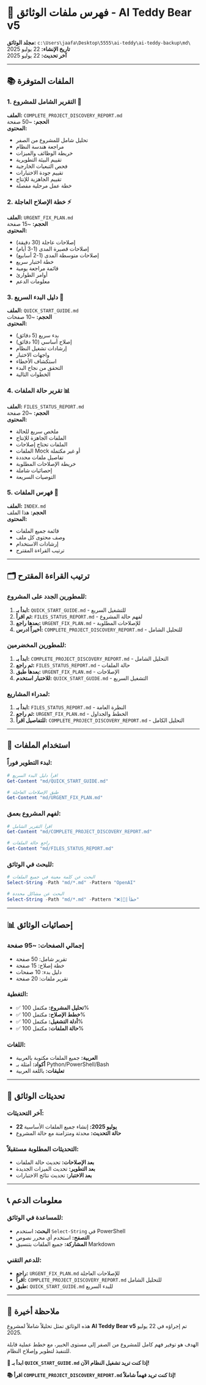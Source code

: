 # 📁 فهرس ملفات الوثائق - AI Teddy Bear v5

**مجلد الوثائق:** `c:\Users\jaafa\Desktop\5555\ai-teddy\ai-teddy-backup\md\`  
**تاريخ الإنشاء:** 22 يوليو 2025  
**آخر تحديث:** 22 يوليو 2025  

---

## 📚 الملفات المتوفرة

### 1. التقرير الشامل للمشروع 🎯
**الملف:** `COMPLETE_PROJECT_DISCOVERY_REPORT.md`  
**الحجم:** ~50 صفحة  
**المحتوى:**
- تحليل شامل للمشروع من الصفر
- مراجعة هندسة النظام
- خريطة الوظائف والميزات
- تقييم البيئة التطويرية
- فحص التبعيات الخارجية
- تقييم جودة الاختبارات
- تقييم الجاهزية للإنتاج
- خطة عمل مرحلية مفصلة

### 2. خطة الإصلاح العاجلة ⚡
**الملف:** `URGENT_FIX_PLAN.md`  
**الحجم:** ~15 صفحة  
**المحتوى:**
- إصلاحات عاجلة (30 دقيقة)
- إصلاحات قصيرة المدى (1-3 أيام)  
- إصلاحات متوسطة المدى (1-2 أسابيع)
- خطة اختبار سريع
- قائمة مراجعة يومية
- أوامر الطوارئ
- معلومات الدعم

### 3. دليل البدء السريع 🚀
**الملف:** `QUICK_START_GUIDE.md`  
**الحجم:** ~10 صفحات  
**المحتوى:**
- بدء سريع (5 دقائق)
- إصلاح أساسي (10 دقائق)
- إرشادات تشغيل النظام
- واجهات الاختبار
- استكشاف الأخطاء
- التحقق من نجاح البدء
- الخطوات التالية

### 4. تقرير حالة الملفات 📊
**الملف:** `FILES_STATUS_REPORT.md`  
**الحجم:** ~20 صفحة  
**المحتوى:**
- ملخص سريع للحالة
- الملفات الجاهزة للإنتاج
- الملفات تحتاج إصلاحات
- الملفات Mock أو غير مكتملة
- تفاصيل ملفات محددة
- خريطة الإصلاحات المطلوبة
- إحصائيات شاملة
- التوصيات السريعة

### 5. فهرس الملفات 📁
**الملف:** `INDEX.md`  
**الحجم:** هذا الملف  
**المحتوى:**
- قائمة جميع الملفات
- وصف محتوى كل ملف
- إرشادات الاستخدام
- ترتيب القراءة المقترح

---

## 🗂️ ترتيب القراءة المقترح

### للمطورين الجدد على المشروع:
1. **ابدأ بـ:** `QUICK_START_GUIDE.md` - للتشغيل السريع
2. **ثم اقرأ:** `FILES_STATUS_REPORT.md` - لفهم حالة المشروع
3. **بعدها راجع:** `URGENT_FIX_PLAN.md` - للإصلاحات المطلوبة
4. **أخيراً ادرس:** `COMPLETE_PROJECT_DISCOVERY_REPORT.md` - للتحليل الشامل

### للمطورين المخضرمين:
1. **ابدأ بـ:** `COMPLETE_PROJECT_DISCOVERY_REPORT.md` - التحليل الشامل
2. **ثم راجع:** `FILES_STATUS_REPORT.md` - حالة الملفات
3. **بعدها طبق:** `URGENT_FIX_PLAN.md` - الإصلاحات
4. **للاختبار استخدم:** `QUICK_START_GUIDE.md` - التشغيل السريع

### لمدراء المشاريع:
1. **ابدأ بـ:** `FILES_STATUS_REPORT.md` - النظرة العامة
2. **ثم راجع:** `URGENT_FIX_PLAN.md` - الخطط والجداول
3. **للتفاصيل اقرأ:** `COMPLETE_PROJECT_DISCOVERY_REPORT.md` - التحليل الكامل

---

## 🎯 استخدام الملفات

### لبدء التطوير فوراً:
```powershell
# اقرأ دليل البدء السريع
Get-Content "md/QUICK_START_GUIDE.md"

# طبق الإصلاحات العاجلة
Get-Content "md/URGENT_FIX_PLAN.md"
```

### لفهم المشروع بعمق:
```powershell
# اقرأ التقرير الشامل
Get-Content "md/COMPLETE_PROJECT_DISCOVERY_REPORT.md"

# راجع حالة الملفات
Get-Content "md/FILES_STATUS_REPORT.md"
```

### للبحث في الوثائق:
```powershell
# البحث عن كلمة معينة في جميع الملفات
Select-String -Path "md/*.md" -Pattern "OpenAI"

# البحث عن مشاكل محددة
Select-String -Path "md/*.md" -Pattern "❌|🔴|خطأ"
```

---

## 📊 إحصائيات الوثائق

### إجمالي الصفحات: ~95 صفحة
- تقرير شامل: 50 صفحة
- خطة إصلاح: 15 صفحة  
- دليل بدء: 10 صفحات
- تقرير ملفات: 20 صفحة

### التغطية:
- ✅ **تحليل المشروع:** مكتمل 100%
- ✅ **خطط الإصلاح:** مكتمل 100%
- ✅ **أدلة التشغيل:** مكتمل 100%
- ✅ **حالة الملفات:** مكتمل 100%

### اللغات:
- **العربية:** جميع الملفات مكتوبة بالعربية
- **أكواد:** أمثلة بـ Python/PowerShell/Bash
- **تعليقات:** باللغة العربية

---

## 🔄 تحديثات الوثائق

### آخر التحديثات:
- **22 يوليو 2025:** إنشاء جميع الملفات الأساسية
- **حالة التحديث:** محدثة ومتزامنة مع حالة المشروع

### التحديثات المطلوبة مستقبلاً:
- **بعد الإصلاحات:** تحديث حالة الملفات
- **بعد التطوير:** تحديث الميزات الجديدة
- **بعد الاختبار:** تحديث نتائج الاختبارات

---

## 📞 معلومات الدعم

### للمساعدة في الوثائق:
- **البحث:** استخدم `Select-String` في PowerShell
- **التصفح:** استخدم أي محرر نصوص
- **المشاركة:** جميع الملفات بتنسيق Markdown

### للدعم التقني:
- **راجع:** `URGENT_FIX_PLAN.md` للإصلاحات العاجلة
- **اقرأ:** `COMPLETE_PROJECT_DISCOVERY_REPORT.md` للتحليل الشامل
- **طبق:** `QUICK_START_GUIDE.md` للبدء السريع

---

## 🎉 ملاحظة أخيرة

هذه الوثائق تمثل تحليلاً شاملاً لمشروع **AI Teddy Bear v5** تم إجراؤه في 22 يوليو 2025. 

الهدف هو توفير فهم كامل للمشروع من الصفر إلى مستوى الخبير، مع خطط عملية قابلة للتنفيذ لتطوير وإصلاح النظام.

**🚀 ابدأ بـ `QUICK_START_GUIDE.md` إذا كنت تريد تشغيل النظام الآن!**

**📚 اقرأ `COMPLETE_PROJECT_DISCOVERY_REPORT.md` إذا كنت تريد فهماً شاملاً!**
